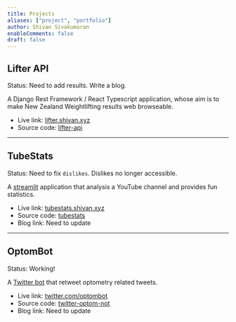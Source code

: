 ```yaml
---
title: Projects
aliases: ["project", "portfolio"]
author: Shivan Sivakumaran
enableComments: false
draft: false
---
```


## Lifter API

Status: Need to add results. Write a blog.

A Django Rest Framework / React Typescript application, whose aim is to make New Zealand Weightlifting results web browseable.

- Live link: [lifter.shivan.xyz](https://lifter.shivan.xyz)
- Source code: [lifter-api](https://github.com/weightliftingNZ/lifter-api)

---

## TubeStats

Status: Need to fix `dislikes`. Dislikes no longer accessible.

A [streamlit](https://streamlit.io) application that analysis a YouTube channel and provides fun statistics.

- Live link: [tubestats.shivan.xyz](https://tubestats.shivan.xyz)
- Source code: [tubestats](https://github.com/shivans93/tubestats)
- Blog link: Need to update

---

## OptomBot

Status: Working!

A [Twitter bot](https://twitter.com/optombot) that retweet optometry related tweets.

- Live link: [twitter.com/optombot](https://twitter.com/optombot)
- Source code: [twitter-optom-not](https://github.com/ShivanS93/twitter-optom-bot)
- Blog link: Need to update

